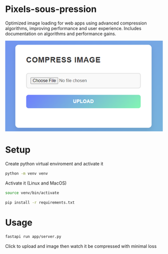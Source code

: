 # Pixels-sous-pression
Optimized image loading for web apps using advanced compression algorithms, improving performance and user experience. Includes documentation on algorithms and performance gains.

![screenshot](images/overview.png)

# Setup
Create python virtual enviroment and activate it

```bash
python -m venv venv
```
Activate it (Linux and MacOS)

```bash
source venv/bin/activate
```

```bash
pip install -r requirements.txt
```

# Usage
```bash
fastapi run app/server.py
```

Click to upload and image then watch it be compressed with minimal loss
